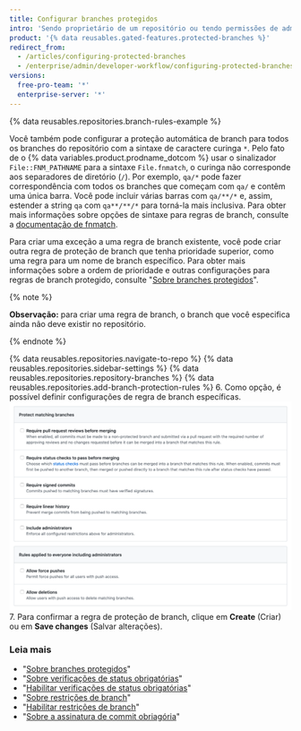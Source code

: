 ```yaml
---
title: Configurar branches protegidos
intro: 'Sendo proprietário de um repositório ou tendo permissões de administrador em um repositório, você poderá personalizar proteções de branch no repositório e aplicar determinados fluxos de trabalho, como exigir mais de uma revisão de revisão de pull request ou exigir que determinadas verificações de status sejam aprovadas antes de permitir o merge de uma pull request.'
product: '{% data reusables.gated-features.protected-branches %}'
redirect_from:
  - /articles/configuring-protected-branches
  - /enterprise/admin/developer-workflow/configuring-protected-branches-and-required-status-checks
versions:
  free-pro-team: '*'
  enterprise-server: '*'
---
```



{% data reusables.repositories.branch-rules-example %}

Você também pode configurar a proteção automática de branch para todos os branches do repositório com a sintaxe de caractere curinga `*`. Pelo fato de o {% data variables.product.prodname_dotcom %} usar o sinalizador `File::FNM_PATHNAME` para a sintaxe `File.fnmatch`, o curinga não corresponde aos separadores de diretório (`/`). Por exemplo, `qa/*` pode fazer correspondência com todos os branches que começam com `qa/` e contêm uma única barra. Você pode incluir várias barras com `qa/**/*` e, assim, estender a string `qa` com `qa**/**/*` para torná-la mais inclusiva. Para obter mais informações sobre opções de sintaxe para regras de branch, consulte a [documentação de fnmatch](https://ruby-doc.org/core-2.5.1/File.html#method-c-fnmatch).

Para criar uma exceção a uma regra de branch existente, você pode criar outra regra de proteção de branch que tenha prioridade superior, como uma regra para um nome de branch específico. Para obter mais informações sobre a ordem de prioridade e outras configurações para regras de branch protegido, consulte "[Sobre branches protegidos](/github/administering-a-repository/about-protected-branches)".

{% note %}

**Observação:** para criar uma regra de branch, o branch que você especifica ainda não deve existir no repositório.

{% endnote %}

{% data reusables.repositories.navigate-to-repo %}
{% data reusables.repositories.sidebar-settings %}
{% data reusables.repositories.repository-branches %}
{% data reusables.repositories.add-branch-protection-rules %}
6. Como opção, é possível definir configurações de regra de branch específicas. ![Configurações de branch protegido](/assets/images/help/branches/branch-rule-settings.png)
7. Para confirmar a regra de proteção de branch, clique em **Create** (Criar) ou em **Save changes** (Salvar alterações).

### Leia mais

- "[Sobre branches protegidos](/github/administering-a-repository/about-protected-branches)"
- "[Sobre verificações de status obrigatórias](/github/administering-a-repository/about-required-status-checks)"
- "[Habilitar verificações de status obrigatórias](/github/administering-a-repository/enabling-required-status-checks)"
- "[Sobre restrições de branch](/github/administering-a-repository/about-branch-restrictions)"
- "[Habilitar restrições de branch](/github/administering-a-repository/enabling-branch-restrictions)"
- "[Sobre a assinatura de commit obriagória](/github/administering-a-repository/about-required-commit-signing)"
